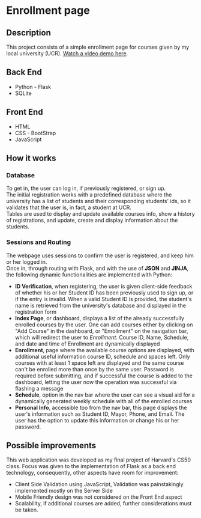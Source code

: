 <h1>Enrollment page</h1>
<h2>Description</h2>
This project consists of a simple enrollment page for courses given by my local university (UCR). <a href="https://youtu.be/N4fIXs1261c" target="_blank">Watch a video demo here</a>.
<h2>Back End</h2>
<ul>
  <li>Python - Flask</li>
  <li>SQLite</li>
</ul>
<h2>Front End</h2>
<ul>
  <li>HTML</li>
  <li>CSS - BootStrap</li>
  <li>JavaScript</li>
</ul>
<h2>How it works</h2>
<h3>Database</h3> 
To get in, the user can log in, if previously registered, or sign up. </br>
The initial registration works with a predefined database where the university has a list of students and their corresponding students' ids, so it validates that the user is, in fact, a student at UCR.</br>
Tables are used to display and update available courses info, show a history of registrations, and update, create and display information about the students.
<h3>Sessions and Routing</h3> 
The webpage uses sessions to confirm the user is registered, and keep him or her logged in.</br>
Once in, through routing with Flask, and with the use of <strong>JSON</strong> and <strong>JINJA</strong>, the following dynamic functionalities are implemented with Python:
<ul>
  <li><strong>ID Verification</strong>, when registering, the user is given client-side feedback of whether his or her Student ID has been previously used to sign up, or if the entry is invalid. When a valid Student ID is provided, the student's name is retrieved from the university's database and displayed in the registration form</li>
  <li><strong>Index Page</strong>, or dashboard, displays a list of the already successfully enrolled courses by the user. One can add courses either by clicking on "Add Course" in the dashboard, or "Enrollment" on the navigation bar, which will redirect the user to <i>Enrollment</i>. Course ID, Name, Schedule, and date and time of Enrollment are dynamically displayed</li>
  <li><strong>Enrollment</strong>, page where the available course options are displayed, with additional useful information course ID, schedule and spaces left. Only courses with at least 1 space left are displayed and the same course can't be enrolled more than once by the same user. Password is required before submitting, and if successful the course is added to the dashboard, letting the user now the operation was successful via flashing a message</li>
   <li><strong>Schedule</strong>, option in the nav bar where the user can see a visual aid for a dynamically generated weekly schedule with all of the enrolled courses</li>
  <li><strong>Personal Info</strong>, accessible too from the nav bar, this page displays the user's information such as Student ID, Mayor, Phone, and Email. The user has the option to update this information or change his or her password.</li>
</ul>
<h2>Possible improvements</h2>
This web application was developed as my final project of Harvard's CS50 class. Focus was given to the implementation of Flask as a back end technology, consequently, other aspects have room for improvement: 
<ul>
  <li>Client Side Validation using JavaScript, Validation was painstakingly implemented mostly on the Server Side</li>
  <li>Mobile Friendly design was not considered on the Front End aspect</li>
  <li>Scalability, if additional courses are added, further considerations must be taken.</li>
</ul>
